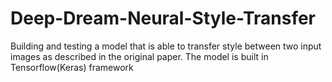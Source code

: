 # Deep-Dream-Neural-Style-Transfer

Building and testing a model that is able to transfer style between two input images as described in the original paper.
The model is built in Tensorflow(Keras) framework
